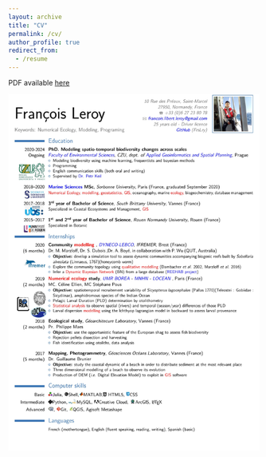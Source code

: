 ```yaml
---
layout: archive
title: "CV"
permalink: /cv/
author_profile: true
redirect_from:
  - /resume
---
```


PDF available [here](https://github.com/FrsLry/CV_LeroyFrancois/raw/master/CV_leroy.pdf)

![cv](/images/CV_leroy.png)

<!---
 {% include base_path %}
 
 Education
 ======
 * B.S. in General Biology, Rouen University, 2012
 * M.S. in Jekyll, GitHub University, 2014
 * Ph.D (ongoing, started in October 2020) in Macroecology: modeling spatiotemporal changes of biodiversity (supervised
 by [Petr Keil](https://www.idiv.de/en/groups_and_people/employees/details/365.html)). 
 
 Work experience
 ======
 * Summer 2015: Research Assistant
   * Github University
   * Duties included: Tagging issues
   * Supervisor: Professor Git
 
 * Fall 2015: Research Assistant
   * Github University
   * Duties included: Merging pull requests
   * Supervisor: Professor Hub
   
 Skills
 ======
 * Skill 1
 * Skill 2
   * Sub-skill 2.1
   * Sub-skill 2.2
   * Sub-skill 2.3
 * Skill 3
 
  Publications
  ======
    <ul>{% for post in site.publications %}
      {% include archive-single-cv.html %}
    {% endfor %}</ul>
    
  Talks
  ======
    <ul>{% for post in site.talks %}
      {% include archive-single-talk-cv.html %}
    {% endfor %}</ul>
    
  Teaching
  ======
    <ul>{% for post in site.teaching %}
      {% include archive-single-cv.html %}
    {% endfor %}</ul>
    
  Service and leadership
  ======
  * Currently signed in to 43 different slack teams
-->
